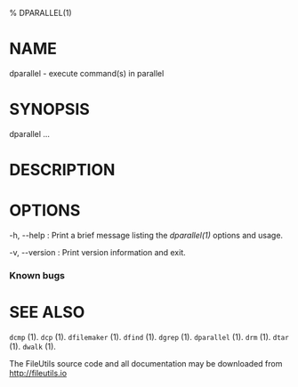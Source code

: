% DPARALLEL(1)

# NAME

dparallel - execute command(s) in parallel

# SYNOPSIS

dparallel ...

# DESCRIPTION

# OPTIONS

-h, \--help
:   Print a brief message listing the *dparallel(1)* options and usage.

-v, \--version
:   Print version information and exit.

### Known bugs

# SEE ALSO

`dcmp` (1).
`dcp` (1).
`dfilemaker` (1).
`dfind` (1).
`dgrep` (1).
`dparallel` (1).
`drm` (1).
`dtar` (1).
`dwalk` (1).

The FileUtils source code and all documentation may be downloaded from
<http://fileutils.io>
